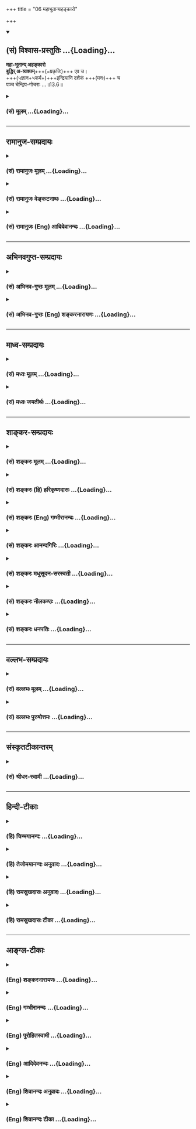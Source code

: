 +++
title = "06 महाभूतान्यहङ्कारो"

+++
<div class="js_include" newlevelforh1="2" title="(सं) विश्वास-प्रस्तुतिः" unfilled url="/purANam_vaiShNavam/mahAbhAratam/06-bhIShma-parva/03-bhagavad-gItA-parva/saMskRtam/vishvAsa-prastutiH/13_xetra-xetrajna-yogaH/06_mahAbhUtAnyahankA.md">
<details open><summary><h2>(सं) विश्वास-प्रस्तुतिः ...{Loading}...</h2></summary>

**महा-भूतान्य् अहङ्कारो**  
**बुद्धिर् अ-व्यक्तम्**+++(=प्रकृतिः)+++ एव च।  
+++(५ज्ञान+५कर्म+)+++इन्द्रियाणि दशैकं +++(मनः)+++ च  
पञ्च चेन्द्रिय-गोचराः …॥13.6॥
</details>
</div>
<div class="js_include collapsed" newlevelforh1="3" title="(सं) मूलम्" unfilled url="/purANam_vaiShNavam/mahAbhAratam/06-bhIShma-parva/03-bhagavad-gItA-parva/saMskRtam/mUlam/13_xetra-xetrajna-yogaH/06_mahAbhUtAnyahankA.md">
<details><summary><h3>(सं) मूलम् ...{Loading}...</h3></summary>

महाभूतान्यहङ्कारो बुद्धिरव्यक्तमेव च।  
इन्द्रियाणि दशैकं च पञ्च चेन्द्रियगोचराः।।13.6।।
</details>
</div>


_________________
## रामानुज-सम्प्रदायः
<div class="js_include collapsed" newlevelforh1="3" title="(सं) रामानुजः मूलम्" unfilled url="/purANam_vaiShNavam/mahAbhAratam/06-bhIShma-parva/03-bhagavad-gItA-parva/saMskRtam/rAmAnujaH/mUlam/13_xetra-xetrajna-yogaH/06_mahAbhUtAnyahankA.md">
<details><summary><h3>(सं) रामानुजः मूलम् ...{Loading}...</h3></summary>

।।13.5।।**महाभूतानि अहंकारो बुद्धिः अव्यक्तम् एव च** इति
क्षेत्रारम्भकद्रव्याणि; पृथिव्यप्तेजोवाय्वाकाशमहाभूतानि; अहंकारो
भूतादिः; बुद्धिः महान्; अव्यक्तं प्रकृतिः। **इन्द्रियाणि दश एकं च पञ्च च
इन्द्रियगोचराः;** इति क्षेत्राश्रितानि तत्त्वानि;
श्रोत्रत्वक्चक्षुर्जिह्वाघ्राणानि पञ्च ज्ञानेन्द्रियाणि
वाक्पाणिपादपायूपस्थानि पञ्च कर्मेन्द्रियाणि; तानि दश; एकम् इति मनः।
इन्द्रियगोचराः च पञ्च शब्दस्पर्शरूपरसगन्धाः।

</details>
</div>
<div class="js_include collapsed" newlevelforh1="3" title="(सं) रामानुजः वेङ्कटनाथः" unfilled url="/purANam_vaiShNavam/mahAbhAratam/06-bhIShma-parva/03-bhagavad-gItA-parva/saMskRtam/rAmAnujaH/venkaTanAthaH/13_xetra-xetrajna-yogaH/06_mahAbhUtAnyahankA.md">
<details><summary><h3>(सं) रामानुजः वेङ्कटनाथः ...{Loading}...</h3></summary>

  
  
।।13.6।। तत्क्षेत्रं यच्च यादृक्च \[13।4\] इत्यादौयच्च इति
प्रतिज्ञातस्यमहाभूतान्यहङ्कारो बुद्धिरव्यक्तमेव च
इत्येतत्प्रतिपादकमित्यभिप्रायेणाहमहाभूतानीत्यारभ्य
इतिक्षेत्रारम्भकद्रव्याणीति। भूतशब्दस्य सशरीरचेतनादावपि
प्रयोगात्तद्भ्रमव्युदासाय प्रकृतोपयुक्तमर्थमाहपृथिव्यप्तेज इति।
अहङ्कारशब्दस्य त्रिविधाहङ्कारवाचित्वेऽपि
सात्त्विकाहङ्कारस्येन्द्रियारम्भकत्वात्
राजसस्योभयानुग्राहकत्वात्तामसपरत्वमाह -- अहङ्कार इति।
बुद्धिशब्दस्याध्यवसायपरत्वभ्रमव्युदासायाह -- बुद्धिर्महानिति।
अव्यक्तशब्दस्य अव्यक्तमक्षरे (वि) लीयते \[सुबालो.2\]
इत्युक्ताव्यक्तपरत्वे तत्कारणमपि वक्तव्यं स्यादित्यभिप्रयंस्तद्व्याचष्टे
-- अव्यक्तं प्रकृतिरिति। इन्द्रियाणि दशैकं च इत्यादिकंयादृक्च इति
प्रतिज्ञातस्य प्रतिपादकमित्यभिप्रायेणाह -- इन्द्रियाणि दशेत्यारभ्य इति
क्षेत्राश्रितानि तत्त्वानीति। इन्द्रियाणामेकादशत्वव्यक्तीकरणाय तद्गोचरा
इत्युक्तपञ्चसङ्ख्यास्पष्टीकरणाय चत्वक्चक्षुर्नासिका जिह्वा श्रोत्रमत्र च
पञ्चमम्। शब्दादीनामवाप्त्यर्थं बुद्धियुक्तानि च द्विज। पायूपस्थौ करौ
पादौ वाक्च मैत्रेय पञ्चमी। विसर्गशिल्पगत्युक्ति कर्म तेषां च कथ्यते।
एकादशं मनश्चात्र \[वि.पु.1।2।48;49\] इति पराशरोक्त्यनुसारेण तानि
इन्द्रियार्थांश्च विशेषतः कथयतिश्रोत्रत्वगित्यादिना।  
  

</details>
</div>
<div class="js_include collapsed" newlevelforh1="3" title="(सं) रामानुजः (Eng) आदिदेवानन्दः" unfilled url="/purANam_vaiShNavam/mahAbhAratam/06-bhIShma-parva/03-bhagavad-gItA-parva/saMskRtam/rAmAnujaH/english/AdidevAnandaH/13_xetra-xetrajna-yogaH/06_mahAbhUtAnyahankA.md">
<details><summary><h3>(सं) रामानुजः (Eng) आदिदेवानन्दः ...{Loading}...</h3></summary>

13.6 - 13.7 The 'great elements, the Ahankara, the Buddhi and the
Avyakta' are substances that originate the Ksetra. The 'great elements'
are the earth, water, fire, air and ether. The 'Ahankara' here means
Bhutadi (primeval element). The 'Buddhi' is called Mahat; the 'Avyakta'
is known as the Prakrti. The 'ten senses and the one' and the five
objects of senses are principles depending on the Ksetra. The 'five
sensorial organs' are ear, skin, eye, tongue and nose. The five motor
organs are speech, hands, feet, and the organs of excretion and
reproduction. These are the ten senses. The Manas is the additional
'one' moe. The 'objects of the senses' are five - sound, touch, form,
taste and smell. Desire, hatred, pleasure and pain, being the
transformation of the Ksetra, are said to be the modifications of the
Ksetra. Though desire, hatred, pleasure and pain are the alities of the
self, yet they originate from the association of the self with the
Ksetra. Sri Krsna will state that they are the attributes of the self;
'In the experience of pleasure and pain, the self is said to be the
cause' (13.20). The combination of elements serves as the support
(Adhrti) of the intelligent self. As such, the word Adhrti means
substratum. The combination of material elements has arisen as the
substratum for the self to experience pleasure and pain, and for aciring
worldly experiences and the final release. The combination of elements
is formed by substances commencing from the Prakrti and ending with the
earth; it is the basis of senses which are endowed with the
modifications of the nature of desire, hatred, pleasure and pain. These
form a Sanghata or an association of elements. It serves as the basis of
the experience of pleasure and pain by the individual self. This is what
is said of the Ksetra. This Ksetra has been explained briefly with its
modifications and effects. Now certain alities, the effects of the
Ksetra, worthy of being acired as being the means for securing the
knowledge of the self, are enumerated.

</details>
</div>


_________________
## अभिनवगुप्त-सम्प्रदायः
<div class="js_include collapsed" newlevelforh1="3" title="(सं) अभिनव-गुप्तः मूलम्" unfilled url="/purANam_vaiShNavam/mahAbhAratam/06-bhIShma-parva/03-bhagavad-gItA-parva/saMskRtam/abhinava-guptaH/mUlam/13_xetra-xetrajna-yogaH/06_mahAbhUtAnyahankA.md">
<details><summary><h3>(सं) अभिनव-गुप्तः मूलम् ...{Loading}...</h3></summary>

।।13.6 -- 13.7।। महाभूतानीति। इच्छेति। अव्यक्तम् प्रकृतिः। इन्द्रियाणि
मनसा सह एकादश। इन्द्रियगोचराः रूपादयः पंच। चेतना दृक्छक्तिः पुरुषः।
धृतिरिति -- अन्ते +++(;N अत्रान्ते किल)+++ किल सर्वस्य आ ब्रह्मणः
क्रिमिपर्यन्तस्य प्रारब्धे निष्पन्ने वा कार्ये कामक्रोधादिषु च इयतैव मम
पर्याप्तं; किमन्येन ईदृशश्चाहं नित्यमेव भूयासम् इति प्राणसन्धारिणी +++(S;N
-- संधारणी -- साधारणी)+++ धृतिः आश्वासनात्मिका पररहस्यशासनेषु रागशब्दवाच्या
जायते।

</details>
</div>
<div class="js_include collapsed" newlevelforh1="3" title="(सं) अभिनव-गुप्तः (Eng) शङ्करनारायणः" unfilled url="/purANam_vaiShNavam/mahAbhAratam/06-bhIShma-parva/03-bhagavad-gItA-parva/saMskRtam/abhinava-guptaH/english/shankaranArAyaNaH/13_xetra-xetrajna-yogaH/06_mahAbhUtAnyahankA.md">
<details><summary><h3>(सं) अभिनव-गुप्तः (Eng) शङ्करनारायणः ...{Loading}...</h3></summary>

13.6 See Comment under 13.7

</details>
</div>


_________________
## माध्व-सम्प्रदायः
<div class="js_include collapsed" newlevelforh1="3" title="(सं) मध्वः मूलम्" unfilled url="/purANam_vaiShNavam/mahAbhAratam/06-bhIShma-parva/03-bhagavad-gItA-parva/saMskRtam/madhvaH/mUlam/13_xetra-xetrajna-yogaH/06_mahAbhUtAnyahankA.md">
<details><summary><h3>(सं) मध्वः मूलम् ...{Loading}...</h3></summary>

।।13.6।। Sri Madhvacharya did not comment on this sloka.

</details>
</div>
<div class="js_include collapsed" newlevelforh1="3" title="(सं) मध्वः जयतीर्थः" unfilled url="/purANam_vaiShNavam/mahAbhAratam/06-bhIShma-parva/03-bhagavad-gItA-parva/saMskRtam/madhvaH/jayatIrthaH/13_xetra-xetrajna-yogaH/06_mahAbhUtAnyahankA.md">
<details><summary><h3>(सं) मध्वः जयतीर्थः ...{Loading}...</h3></summary>

।।13.6।। Sri Jayatirtha did not comment on this sloka.

</details>
</div>


_________________
## शाङ्कर-सम्प्रदायः
<div class="js_include collapsed" newlevelforh1="3" title="(सं) शङ्करः मूलम्" unfilled url="/purANam_vaiShNavam/mahAbhAratam/06-bhIShma-parva/03-bhagavad-gItA-parva/saMskRtam/shankaraH/mUlam/13_xetra-xetrajna-yogaH/06_mahAbhUtAnyahankA.md">
<details><summary><h3>(सं) शङ्करः मूलम् ...{Loading}...</h3></summary>

।।13.6।। -- **महाभूतानि** महान्ति च तानि सर्वविकारव्यापकत्वात् भूतानि च
सूक्ष्माणि। स्थूलानि तु इन्द्रियगोचरशब्देन अभिधायिष्यन्ते **अहंकारः**
महाभूतकारणम् अहंप्रत्ययलक्षणः। अहंकारकारणं **बुद्धिः** अध्यवसायलक्षणा।
तत्कारणम् **अव्यक्तमेव च;** न व्यक्तम् अव्यक्तम् अव्याकृतम् ईश्वरशक्तिः
मम माया दुरत्यया (गीता 7।14) इत्युक्तम्। एवशब्दः प्रकृत्यवधारणार्थः
एतावत्येव अष्टधा भिन्ना प्रकृतिः। चशब्दः भेदसमुच्चयार्थः। **इन्द्रियाणि
दश;** श्रोत्रादीनि पञ्च बुद्ध्युत्पादकत्वात् बुद्धीन्द्रियाणि;
वाक्पाण्यादीनि पञ्च कर्मनिर्वर्तकत्वात् कर्मेन्द्रियाणि तानि दश। **एकं
च** किं तत् मनः एकादशं संकल्पाद्यात्मकम्। **पञ्च च इन्द्रियगोचराः**
शब्दादयो विषयाः। तानि एतानि साङ्ख्याः चतुर्विंशतितत्त्वानि आचक्षते।।

</details>
</div>
<div class="js_include collapsed" newlevelforh1="3" title="(सं) शङ्करः (हि) हरिकृष्णदासः" unfilled url="/purANam_vaiShNavam/mahAbhAratam/06-bhIShma-parva/03-bhagavad-gItA-parva/saMskRtam/shankaraH/hindI/harikRShNadAsaH/13_xetra-xetrajna-yogaH/06_mahAbhUtAnyahankA.md">
<details><summary><h3>(सं) शङ्करः (हि) हरिकृष्णदासः ...{Loading}...</h3></summary>

।।13.6।। इस प्रकार स्तुति सुनकर सम्मुख हुए अर्जुनसे भगवान् कहते हैं --,
महाभूत यानी सूक्ष्मभूत; वे सब विकारोंमें व्यापक होनेके कारण महान् भी हैं
और भूत भी हैं; इसलिये वे महाभूत कहे जाते हैं। स्थूल पञ्चभूत तो
इन्द्रियगोचरशब्दसे कहे जायँगे; इसलिये यहाँ महाभूतशब्दसे सूक्ष्म
पञ्चमहाभूतोंका ग्रहण है। महाभूतोंका कारण अहंप्रत्ययरूप अहंकार तथा
अहंकारकी कारणरूपा निश्चयात्मिका बुद्धि और उसकी भी कारणरूपा अव्यक्त
प्रकृति अर्थात् जो व्यक्त नहीं है ऐसी अव्यक्त नामक अव्याकृत --
ईश्वरशक्ति जो कि मम माया दुरत्यया इत्यादि वचनोंसे कही गयी है। यहाँ एव
शब्द प्रकृतिको विशेषरूपसे बतलानेके लिये है और च शब्द सारे भेदका समुच्चय
करनेके लिये है। अभिप्राय यह कि यही आठ प्रकारसे विभक्त हुई अपरा प्रकृति
है। तथा दश इन्द्रियाँ अर्थात् श्रोत्रादि पाँच ज्ञान उत्पन्न करनेवाली
होनेके कारण ज्ञानेन्द्रियाँ और वाणी आदि पाँच कर्म सम्पादन करनेवाली
होनेसे कर्मेन्द्रियाँ और एक ग्यारहवाँ संकल्पविकल्पात्मक मन तथा शब्द;
स्पर्श; रूप; रस और गन्धये पाँच इन्द्रियोंके विषय। इन सबको ही
साङ्ख्यमतावलम्बी चौबीस तत्त्व कहते हैं।

</details>
</div>
<div class="js_include collapsed" newlevelforh1="3" title="(सं) शङ्करः (Eng) गम्भीरानन्दः" unfilled url="/purANam_vaiShNavam/mahAbhAratam/06-bhIShma-parva/03-bhagavad-gItA-parva/saMskRtam/shankaraH/english/gambhIrAnandaH/13_xetra-xetrajna-yogaH/06_mahAbhUtAnyahankA.md">
<details><summary><h3>(सं) शङ्करः (Eng) गम्भीरानन्दः ...{Loading}...</h3></summary>

13.6 Mahabhutani, the great elements: Those elements which are great
owing to their pervasion of all midifications, and which are subtle. As
for the gross elements, they will be spoken of by the word
indriya-gocarah, objects of the senses. Ahankarah, egoism, which is the
source of the great elements and consists of the idea of 'I'. Buddhih,
intellect, the source of egoism and consisting of the faculty of
judgement; ca, and; its cause, the avyaktam eva, Unmanifest itself, the
Undifferentiated, the power of God spoken of in, 'Maya of
Mine৷৷.difficult to cross' (7.14). The word eva (itself) is used for
singling out Prakrti (Nature). The Prakrti divided eightfold \[The
undifferentiated (avyakta), mahat, egoism and the five uncompunded
subtle elements\] is this much alone. The word ca (and) is used for
joining the various categories. The dasa, ten; indriyani, organs : The
five, organs ear etc., which are called sense-organs since they produce
perception, and the (other) five organs-organ of speech, hands,
etc.-which are called motor-organs since they accomplish actions. They
are ten. Ekam ca, and the one-which is that;-the mind, the eleventh,
possessed of the power of thinking etc. (see fn. on p. 173). Ca, and;
the panca, five; indriya-gacarah, objects of the senses-such objects as
sound etc. The followers of the Sankhya call these which are such the
twenty-four categories. Thereafter, the Lord now says that even those
alities which the Vaisesikas speak of as the attributes of the sould are
certainly the attributes of the field, but not of the Knower of the
field:

</details>
</div>
<div class="js_include collapsed" newlevelforh1="3" title="(सं) शङ्करः आनन्दगिरिः" unfilled url="/purANam_vaiShNavam/mahAbhAratam/06-bhIShma-parva/03-bhagavad-gItA-parva/saMskRtam/shankaraH/AnandagiriH/13_xetra-xetrajna-yogaH/06_mahAbhUtAnyahankA.md">
<details><summary><h3>(सं) शङ्करः आनन्दगिरिः ...{Loading}...</h3></summary>

।।13.6।। अव्यक्ताहंकारादीनां त्रैगुण्याभिमानादिधर्मकत्वं प्रसिद्धमिति
शब्दादीनामेव ग्रहणे कर्मेन्द्रियाणां
विषयानुक्तेर्वैरूप्यप्रसङ्गात्क्षेत्रनिरूपणस्य च
प्रकृतत्वात्स्वरूपनिर्देशेनैव तत्क्षेत्रं यच्च यादृक्वेति
व्याख्यातमिदानीमिच्छादीनामात्मविकारत्वनिवृत्तये क्षेत्रविकारत्वनिरूपणेन
यद्विकारीत्येतन्निरूपयन्मतान्तरनिवृत्तिपरत्वेन श्लोकमवतारयति --
**अथेति।** सर्वज्ञोक्तिविरोधाद्धेयं वैशेषिकं मतमिति मत्वोक्तं --
**भगवानिति।** उपलब्धजातीयस्योपलभ्यमानस्यादानेच्छायां हेतुमाह --
**सुखेति।** इतिशब्दो हेत्वर्थः। सुखहेतुत्वात्तस्मिन्निच्छेत्यर्थः।
इच्छां सुखतद्धेतुविषयत्वेन व्याख्यायात्मधर्मत्वं तस्या व्युदस्यति --
**सेयमिति।** तथापि कथं क्षेत्रान्तर्भूतत्वं तत्राह -- **ज्ञेयत्वादिति।**
इच्छावद्द्वेषोऽपि धर्मो बुद्धेरित्याह -- **तथेति।** कोऽसौ द्वेषो यस्य
बुद्धिधर्मत्वं तत्राह -- **यज्जातीयमिति।**
तस्यापीच्छावत्क्षेत्रान्तर्भावमाह -- **सोऽयमिति।**
इच्छाद्वेषवद्बुद्धिधर्मः सुखमपीत्याह -- **तथेति।** तस्यापि स्वरूपोक्त्या
क्षेत्रान्तःपातित्वमाह -- **अनुकूलमिति।** दुःखस्यापि स्वरूपोक्त्या
क्षेत्रमध्यवर्तित्वमाह -- **दुःखमिति।** देहेन्द्रियात्मवादौ व्युदसितुं
क्षेत्रान्तर्भूतमेव संघातं विभजते -- **देहेति।** विज्ञानवादं प्रत्याह --
**तस्यामिति।** तप्ते लोहपिण्डे वह्नेरभिव्यक्तिवदुक्तसंहतौ
बुद्धिवृत्तिरभिव्यज्यते। तत्र चाग्निरभिव्यक्तो लोहपिण्डमेवाग्निबुद्ध्या
ग्राहयति। तथात्मचैतन्यं बुद्धिवृत्तावभिव्यक्तं तामेवात्मतया
बोधयत्यतस्तदाभासानुविद्धा सैव चेतनेत्युच्यते। सा च मुख्यचेतनं प्रति
ज्ञेयत्वादतद्रूपत्वात्क्षेत्रमेवेत्यर्थः। धृतिस्वरूपोक्त्या क्षेत्रत्वं
तस्या दर्शयति -- **धृतिरित्यादिना।** नन्वन्येऽपि संकल्पादयो मनोधर्माः
सन्ति ते किमित्यत्र क्षेत्रत्वेन नोच्यन्ते तत्राह -- **सर्वेति।**
तस्योपलक्षणार्थत्वे हेतुमाह -- **यत इति।** इच्छादिवदस्मिन्नवसरे
संकल्पादीनामपि दर्शितत्वं सिद्धवत्कृत्य प्रकरणविभागार्थं यतो भगवदुक्तं
क्षेत्रमुपसंहरत्यतो युक्तमिच्छादिग्रहस्य
सर्वानुक्तबुद्धिधर्मोपलक्षणार्थत्वमित्यर्थः। विरक्तस्य ज्ञानाधिकाराय
वैराग्यार्थं क्षेत्रं व्याख्यातमित्यनुवदति -- **यस्येति।**
क्षेत्रभेदजातस्य व्यष्टिदेहविभागस्य सर्वस्येत्यर्थः। संहतिः
समष्टिशरीरम्।

</details>
</div>
<div class="js_include collapsed" newlevelforh1="3" title="(सं) शङ्करः मधुसूदन-सरस्वती" unfilled url="/purANam_vaiShNavam/mahAbhAratam/06-bhIShma-parva/03-bhagavad-gItA-parva/saMskRtam/shankaraH/madhusUdana-sarasvatI/13_xetra-xetrajna-yogaH/06_mahAbhUtAnyahankA.md">
<details><summary><h3>(सं) शङ्करः मधुसूदन-सरस्वती ...{Loading}...</h3></summary>

।।13.6।। एवं प्ररोचितायार्जुनाय क्षेत्रस्वरूपं तावदाहद्वाभ्याम् --
महाभूतानीत्यादिना। महान्ति भूतानि भूम्यादीनि पञ्च;
अहंकारस्तत्कारणभूतोऽभिमानलक्षणः; बुद्धिरहंकारकारणं
महत्तत्त्वमध्यवसायलक्षणं; अव्यक्तं तत्कारणं सत्त्वरजस्तमोगुणात्मकं
प्रधानं सर्वकारणं न कस्यापि कार्यम्। एवकारः प्रकृत्यवधारणार्थः।
एतावत्येवाष्टधा प्रकृतिः। चशब्दो भेदसमुच्चयार्थः। तदेवं साङ्ख्यमतेन
व्याख्यातम्। औपनिषदानां तु अव्यक्तमव्याकृतमनिर्वचनीयं मायाख्या
पारमेश्वरी शक्तिर्मम माया दुरत्ययेत्युक्तम्। बुद्धिः सर्गादौ
सद्विषयमीक्षणं; अहंकार ईक्षणानन्तरमहं बहु स्यामिति संकल्पः। तत
आकाशादिक्रमेण पञ्चभूतोत्पत्तिरिति। न ह्यव्यक्तमहदहंकाराः साङ्ख्यसिद्धा
औपनिषदैरुपगम्यन्ते। अशब्दत्वादिहेतुभिरिति स्थितंमायां तु प्रकृतिं
विद्यान्मायिनं तु महेश्वरम्। ते ध्यानयोगानुगता अपश्यन्देवात्मशक्तिं
स्वगुणैर्निगूढाम् इति श्रुतिप्रतिपादितमव्यक्तम्। तदैक्षतेतीक्षणरूपा
बुद्धिः। बहुस्यां प्रजायेय इति बहुभवनसंकल्परूपोऽहंकारःतस्माद्वा
एतस्मादात्मन आकाशः संभूत आकाशाद्वायुः वायोरग्निः अग्नेरापः अद्भ्यः
पृथिवी इति पञ्चभूतानि श्रौतानि। अयमेव पक्षः साधीयान्। इन्द्रियाणि दशैकं
च श्रोत्रत्वक्चक्षूरसनघ्राणाख्यानि पञ्च बुद्धीन्द्रियाणि;
वाक्पाणिपादपायूपस्थाख्यानि पञ्च कर्मेन्द्रियाणीति। तानि एकं च मनः
संकल्पविकल्पाद्यात्मकं; पञ्च चेन्द्रियगोचराः शब्दस्पर्शरूपरसगन्धास्ते
बुद्धीन्द्रियाणां ज्ञाप्यत्वेन विषयः कर्मेन्द्रियाणां तु कार्यत्वेन।
तान्येतानि साङ्ख्याश्चतुर्विंशतितत्त्वान्याचक्षते।

</details>
</div>
<div class="js_include collapsed" newlevelforh1="3" title="(सं) शङ्करः नीलकण्ठः" unfilled url="/purANam_vaiShNavam/mahAbhAratam/06-bhIShma-parva/03-bhagavad-gItA-parva/saMskRtam/shankaraH/nIlakaNThaH/13_xetra-xetrajna-yogaH/06_mahAbhUtAnyahankA.md">
<details><summary><h3>(सं) शङ्करः नीलकण्ठः ...{Loading}...</h3></summary>

।।13.6।। तच्च यच्च यादृक् च यद्विकारि चेत्येतद्व्याचष्टे --
**महाभूतानीति।** चकारो भिन्नक्रमो बुद्धिश्चेति बुद्धिपदादुपरि
द्रष्टव्यः। यत्क्षेत्रं शरीराख्यमुक्तं तदव्यक्तमेव। शरीरं रथमेव तु इति
श्रुतौ अव्यक्तपदेन पञ्चतन्मात्रा उच्यन्ते। अहंकारो तत्प्रकारमाह --
महाभूतान्यहंकारो बुद्धिश्चेति सप्तप्रकारैरङ्कुरितम्। महाभूतशब्देन
पञ्चतन्मात्रा उच्यन्ते। अहंकारो बुद्धिरिति महत्तत्त्वमुच्यते। स्वप्ने हि
एतान्येव करणानि भासन्ते तत्प्रकारक एव भूतगण इति तावत्प्रकारकमेव
क्षेत्रमित्युक्तम्। यद्विकारीत्यस्योत्तरमाह -- **इन्द्रियाणीति।**
इन्द्रियाणि दशैकं चेत्येकादश। पञ्च ज्ञानेन्द्रियाणि
श्रोत्रत्वक्चक्षुरसनघ्राणानि पञ्च कर्मेन्द्रियाणि
वाक्पाणिपादपायूपस्थाख्यानि मनश्चेत्येकादश। इन्द्रियाणां गोचरा विषयाः
स्थूला वियदादयः पञ्च अयं षोडशको विकार एव। एतान्येव
साङ्ख्यैश्चतुर्विंशतितत्त्वानि गण्यन्ते। एतावांस्त्वस्माकं विशेषः। तैः
स्वतन्त्रा सत्या च प्रकृतिरुच्यते अस्माभिर्मायारूपा मिथ्या ईश्वराधीना
चोच्यत इति। तथा च श्रुतिःमायां तु प्रकृतिं विद्यान्मायिनं तु महेश्वरम्
इति। तस्मात्साङ्ख्यप्रक्रियात्र भगवताश्रितेति न भ्रमितव्यम्।

</details>
</div>
<div class="js_include collapsed" newlevelforh1="3" title="(सं) शङ्करः धनपतिः" unfilled url="/purANam_vaiShNavam/mahAbhAratam/06-bhIShma-parva/03-bhagavad-gItA-parva/saMskRtam/shankaraH/dhanapatiH/13_xetra-xetrajna-yogaH/06_mahAbhUtAnyahankA.md">
<details><summary><h3>(सं) शङ्करः धनपतिः ...{Loading}...</h3></summary>

।।13.6।। एवं क्षेत्रादियाथात्म्यस्तुत्याभिमुखीकृतायार्जनाय किं तदिति
जिज्ञासवे यथोद्देशं क्षेत्रं निर्दिशति -- महाभूतानीति।
सर्बविकारव्यापकत्वान्महान्ति च तानि भूतानि सूक्ष्माणि
अहंप्रत्ययरुपोहंकारः महाभूतकारण बुद्धिरध्वसायलक्षणाहंकारकारणं न
व्यकतव्यक्तं अव्याकृतमीश्वरशक्तिर्मायामायां तु प्रकृतिं विद्यात्;मम माया
दुरत्यया इत्युक्ता। एवशब्दोऽवधारणार्थः। एतावत्येवाष्टधा भिन्ना
प्रकृतिरित्यर्थः। चकारः मूलप्रकृत्या सह तन्मात्रादिभेदानां समुच्चयार्थः।
इन्द्रियाणि दश श्रोत्रत्वक्चक्षूरसनघ्राणाख्यानि
ज्ञानोत्पादकत्वाज्ज्ञानेन्द्रियाणि पञ्च; वाक्पाणिपादपायुपस्थाख्यानि
कर्मनिर्वर्तकत्वात्मकर्मेन्द्रियाणि पञ्च एकं एकादशं संकल्पविकल्पात्मकं
मनः पञ्चेन्द्रियाणां गोचराः विषयाः शब्दस्पर्शरुपरसगन्धाख्यगुणविशिष्टानि
स्थूलभूतानीत्यर्थः। तान्येतानिमूलप्रकृतिर्महदाद्याः प्रकृतिविकृतयः
सप्त। ,षोडशकस्तु विकारः इति वादिनः साङ्ख्याश्चतुर्विशतितत्त्वानि
व्याचक्षते।

</details>
</div>


_________________
## वल्लभ-सम्प्रदायः
<div class="js_include collapsed" newlevelforh1="3" title="(सं) वल्लभः मूलम्" unfilled url="/purANam_vaiShNavam/mahAbhAratam/06-bhIShma-parva/03-bhagavad-gItA-parva/saMskRtam/vallabhaH/mUlam/13_xetra-xetrajna-yogaH/06_mahAbhUtAnyahankA.md">
<details><summary><h3>(सं) वल्लभः मूलम् ...{Loading}...</h3></summary>

।।13.6।। महाभूतेति। तत् क्षेत्रं यद्द्रव्यं तन्महाभूतद्रव्यात्मकं स्थूलं
यादृक्च अहङ्कारबुद्धिमहतामेकादशेन्द्रियविषयाणां लिङ्गशरीरसूक्ष्मभूतानां
चाश्रयभूतम्।

</details>
</div>
<div class="js_include collapsed" newlevelforh1="3" title="(सं) वल्लभः पुरुषोत्तमः" unfilled url="/purANam_vaiShNavam/mahAbhAratam/06-bhIShma-parva/03-bhagavad-gItA-parva/saMskRtam/vallabhaH/puruShottamaH/13_xetra-xetrajna-yogaH/06_mahAbhUtAnyahankA.md">
<details><summary><h3>(सं) वल्लभः पुरुषोत्तमः ...{Loading}...</h3></summary>

  
  
।।13.6।। तत्क्षेत्रस्वरूपमाह द्वयेन -- महाभूतानीति। महाभूतानि
पृथिव्यादीनि। अहङ्कारस्तत्कारणात्मकः। बुद्धिर्विज्ञानात्मिका। अव्यक्तं
मूलप्रकृतिः। इन्द्रियाणि दश। च पुनः एकं मनः।
इन्द्रियगोचरास्तन्मात्रात्मकाः शब्दादयः पञ्च। एवं चतुर्विंशतितत्त्वानि
प्रतिपादितानि।  
  

</details>
</div>


_________________
## संस्कृतटीकान्तरम्
<div class="js_include collapsed" newlevelforh1="3" title="(सं) श्रीधर-स्वामी" unfilled url="/purANam_vaiShNavam/mahAbhAratam/06-bhIShma-parva/03-bhagavad-gItA-parva/saMskRtam/shrIdhara-svAmI/13_xetra-xetrajna-yogaH/06_mahAbhUtAnyahankA.md">
<details><summary><h3>(सं) श्रीधर-स्वामी ...{Loading}...</h3></summary>

।।13.6।। तत्र क्षेत्रस्वरूपमाह **-- महाभूतानीति द्वाभ्याम्।** महाभूतानि
भूम्यादीनि पञ्च; अहंकारस्तत्कारणभूतः; बुद्धिर्विज्ञानात्मकं महत्तत्त्वं;
अव्यक्तं मूलप्रकृतिः; इन्द्रियाणि बाह्यानि
दशश्रोत्रत्वग्घ्राणदृग्जिह्वावाग्दोर्मेढ्राङ्घ्रिपायवः इति; एकं च मनः;
इन्द्रियगोचराश्च पञ्चतन्मात्ररूपा एव शब्दादय आकाशादिविशेषगुणतया व्यक्ताः
सन्त इन्द्रियविषयाः पञ्च; तदेवं चतुर्विंशतितत्त्वान्युक्तानि।

</details>
</div>


_________________
## हिन्दी-टीकाः
<div class="js_include collapsed" newlevelforh1="3" title="(हि) चिन्मयानन्दः" unfilled url="/purANam_vaiShNavam/mahAbhAratam/06-bhIShma-parva/03-bhagavad-gItA-parva/hindI/chinmayAnandaH/13_xetra-xetrajna-yogaH/06_mahAbhUtAnyahankA.md">
<details><summary><h3>(हि) चिन्मयानन्दः ...{Loading}...</h3></summary>

।।13.6।। See Commentary under 13.7

</details>
</div>
<div class="js_include collapsed" newlevelforh1="3" title="(हि) तेजोमयानन्दः अनुवादः" unfilled url="/purANam_vaiShNavam/mahAbhAratam/06-bhIShma-parva/03-bhagavad-gItA-parva/hindI/tejomayAnandaH/anuvAdaH/13_xetra-xetrajna-yogaH/06_mahAbhUtAnyahankA.md">
<details><summary><h3>(हि) तेजोमयानन्दः अनुवादः ...{Loading}...</h3></summary>

।।13.6।। पंच महाभूत, अहंकार, बुद्धि, अव्यक्त (प्रकृति), दस इन्द्रियाँ,
एक मन, इन्द्रियों के पाँच विषय।।

</details>
</div>
<div class="js_include collapsed" newlevelforh1="3" title="(हि) रामसुखदासः अनुवादः" unfilled url="/purANam_vaiShNavam/mahAbhAratam/06-bhIShma-parva/03-bhagavad-gItA-parva/hindI/rAmasukhadAsaH/anuvAdaH/13_xetra-xetrajna-yogaH/06_mahAbhUtAnyahankA.md">
<details><summary><h3>(हि) रामसुखदासः अनुवादः ...{Loading}...</h3></summary>

।।13.6।। मूल प्रकृति, समष्टि बुद्धि (महत्तत्त्व), समष्टि अहंकार, पाँच
महाभूत और दस इन्द्रियाँ, एक मन तथा पाँचों इन्द्रियोंके पाँच विषय ( -- यह
चौबीस तत्त्वोंवाला क्षेत्र है)।

</details>
</div>
<div class="js_include collapsed" newlevelforh1="3" title="(हि) रामसुखदासः टीका" unfilled url="/purANam_vaiShNavam/mahAbhAratam/06-bhIShma-parva/03-bhagavad-gItA-parva/hindI/rAmasukhadAsaH/TIkA/13_xetra-xetrajna-yogaH/06_mahAbhUtAnyahankA.md">
<details><summary><h3>(हि) रामसुखदासः टीका ...{Loading}...</h3></summary>

।।13.6।।***व्याख्या --***  **अव्यक्तमेव च --** अव्यक्त नाम मूल
प्रकृतिका है। मूल प्रकृति समष्टि बुद्धिका कारण होनेसे और स्वयं किसीका भी
कार्य न होनेसे केवल प्रकृति ही है।**बुद्धिः --** यह पद समष्टि बुद्धि
अर्थात् महत्तत्त्वका वाचक है। इस बुद्धिसे अहंकार पैदा होता है; इसलिये यह
प्रकृति है और मूल प्रकृतिका कार्य होनेसे यह विकृति है। तात्पर्य है कि यह
बुद्धि प्रकृतिविकृति है।**अहंकारः --** यह पद समष्टि अहंकारका वाचक है।
इसको अहंभाव भी कहते हैं। पञ्चमहाभूतका कारण होनेसे यह अहंकार प्रकृति है
और बुद्धिका कार्य होनेसे यह विकृति है। तात्पर्य है कि यह अहंकार
प्रकृतिविकृति है।**महाभूतानि --** पृथ्वी; जल; तेज; वायु और आकाश -- ये
पाँच महाभूत हैं। महाभूत दो प्रकारके होते हैं -- पञ्चीकृत और अपञ्चीकृत।
एकएक महाभूतके पाँच विभाग होकर जो मिश्रण होता है; उसको,पञ्चीकृत महाभूत
कहते हैं **(टिप्पणी प₀ 673)**। इन पाँच महाभूतोंके विभाग न होनेपर
इनको,अपञ्चीकृत महाभूत कहते हैं। यहाँ इन्हीं अपञ्चीकृत महाभूतोंका वाचक
**महाभूतानि** पद है। इन महाभूतोंको पञ्चतन्मात्राएँ तथा सूक्ष्ममहाभूत भी
कहते हैं। दस इन्द्रियाँ; एक मन और शब्दादि पाँच विषयोंके कारण होनेसे ये
महाभूत प्रकृति हैं और अहंकारके कार्य होनेसे ये विकृति हैं। तात्पर्य है
कि ये पञ्चमहाभूत प्रकृतिविकृति हैं।**इन्द्रियाणि दश --** श्रोत्र; त्वचा;
नेत्र; रसना और घ्राण -- ये पाँच ज्ञानेन्द्रियाँ हैं तथा वाक्; पाणि; पाद;
उपस्थ और पायु -- ये पाँच कर्मेन्द्रियाँ हैं। ये दसों इन्द्रियाँ
अपञ्चीकृत महाभूतोंसे पैदा होनेसे और स्वयं किसीका भी कारण न होनेसे केवल
विकृति ही हैं।**एकं च --** अपञ्चीकृत महाभूतोंसे पैदा होनेसे और स्वयं
किसीका भी कारण न होनेसे मन केवल,विकृति ही है।**पञ्च चेन्द्रियगोचराः --**
शब्द; स्पर्श; रूप; रस और गन्ध -- ये (पाँच ज्ञानेन्द्रियोंके) पाँच विषय
हैं। अपञ्चीकृत महाभूतोंसे पैदा होनेसे और स्वयं किसीके भी कारण न होनेसे
ये पाँचों विषय केवल विकृति ही हैं। इन सबका निष्कर्ष यह निकला कि पाँच
महाभूत; एक अहंकार और एक बुद्धि -- ये सात प्रकृतिविकृति हैं; मूल प्रकृति
केवल प्रकृति है और दस इन्द्रियाँ; एक मन और पाँच ज्ञानेन्द्रियोंके विषय
-- ये सोलह केवल विकृति हैं। इस तरह इन चौबीस तत्त्वोंके समुदायका नाम
क्षेत्र है। इसीका एक तुच्छ अंश यह मनुष्यशरीर है; जिसको भगवान्ने पहले
श्लोकमें **इदं शरीरम्** और तीसरे श्लोकमें **तत्क्षेत्रम्** पदसे कहा है।

</details>
</div>


_________________
## आङ्ग्ल-टीकाः
<div class="js_include collapsed" newlevelforh1="3" title="(Eng) शङ्करनारायणः" unfilled url="/purANam_vaiShNavam/mahAbhAratam/06-bhIShma-parva/03-bhagavad-gItA-parva/english/shankaranArAyaNaH/13_xetra-xetrajna-yogaH/06_mahAbhUtAnyahankA.md">
<details><summary><h3>(Eng) शङ्करनारायणः ...{Loading}...</h3></summary>

13.6. The \[five\] great elements, the Egotism. The Intellect, the
Unmanifest, and also the ten organs and the one (organ and the) five
objects of the sense-organs;

</details>
</div>
<div class="js_include collapsed" newlevelforh1="3" title="(Eng) गम्भीरानन्दः" unfilled url="/purANam_vaiShNavam/mahAbhAratam/06-bhIShma-parva/03-bhagavad-gItA-parva/english/gambhIrAnandaH/13_xetra-xetrajna-yogaH/06_mahAbhUtAnyahankA.md">
<details><summary><h3>(Eng) गम्भीरानन्दः ...{Loading}...</h3></summary>

13.6 The great elements, egoism, intellect and the Unmanifest itself;
the ten organs and the one, and the five objects of the senses;

</details>
</div>
<div class="js_include collapsed" newlevelforh1="3" title="(Eng) पुरोहितस्वामी" unfilled url="/purANam_vaiShNavam/mahAbhAratam/06-bhIShma-parva/03-bhagavad-gItA-parva/english/purohitasvAmI/13_xetra-xetrajna-yogaH/06_mahAbhUtAnyahankA.md">
<details><summary><h3>(Eng) पुरोहितस्वामी ...{Loading}...</h3></summary>

13.6 The five great fundamentals (earth, fire, air, water and ether),
personality, intellect, the mysterious life force, the ten organs of
perception and action, the mind and the five domains of sensation;

</details>
</div>
<div class="js_include collapsed" newlevelforh1="3" title="(Eng) आदिदेवनन्दः" unfilled url="/purANam_vaiShNavam/mahAbhAratam/06-bhIShma-parva/03-bhagavad-gItA-parva/english/AdidevanandaH/13_xetra-xetrajna-yogaH/06_mahAbhUtAnyahankA.md">
<details><summary><h3>(Eng) आदिदेवनन्दः ...{Loading}...</h3></summary>

13.6 The great elements, the Ahankara, the Buddhi, the Avyakta, the ten
senses and the one, besides, the five objects of the senses;

</details>
</div>
<div class="js_include collapsed" newlevelforh1="3" title="(Eng) शिवानन्दः अनुवादः" unfilled url="/purANam_vaiShNavam/mahAbhAratam/06-bhIShma-parva/03-bhagavad-gItA-parva/english/shivAnandaH/anuvAdaH/13_xetra-xetrajna-yogaH/06_mahAbhUtAnyahankA.md">
<details><summary><h3>(Eng) शिवानन्दः अनुवादः ...{Loading}...</h3></summary>

13.6 The great elements, egoism, intellect, and also the Unmanifested
Nature, the ten senses and one (mind), and the five objects of the
senses.

</details>
</div>
<div class="js_include collapsed" newlevelforh1="3" title="(Eng) शिवानन्दः टीका" unfilled url="/purANam_vaiShNavam/mahAbhAratam/06-bhIShma-parva/03-bhagavad-gItA-parva/english/shivAnandaH/TIkA/13_xetra-xetrajna-yogaH/06_mahAbhUtAnyahankA.md">
<details><summary><h3>(Eng) शिवानन्दः टीका ...{Loading}...</h3></summary>

13.6 महाभूतानि the great elements; अहङ्कारः egoism; बुद्धिः intellect;
अव्यक्तम् the unmanifested (MulaPrakriti); एव even; च and; इन्द्रियाणि
the senses; दश ten; एकम् one; च and; पञ्च five; च and; इन्द्रियगोचराः
objects of the senses.Commentary The field and its modifications are
described in this verse. The twentyfour principles of the Sankhya school
of philosophy are mentioned here.Great elements Earth; water; fire; air
and ether are so called because they pervade all modifications of
matter. The elements here referred to are the subtle; not the gross
ones.Egoism is the cause of the great elements. It is the selfarrogating
principle. Intellect is the cause of egoism. The function of the
intellect is determination. Buddhi is the faculty of determination. The
cause of the intellect is the Unmanifested (which is the
undifferentiated energy of the Lord). (Cf.VII.14 Daivi hyesha gunamayi
mama maya duratyaya -- This divine illusion of Mine; caused by the
alities; is difficult to cross over.) The above Nature is divided
eightfold (Cf.VII.4).The ten senses are the five organs of knowledge
(ears; skin; eyes; tongue and nose); so called because they enable the
mind to get knowledge of the external world; and the five organs of
action (hands; feet; mouth; anus and the generative organ); so called
because they perform actions.The one This is the mind. This is the
eleventh sense whose function is thinking and doubting (Sankalpa and
Vikalpa).The five objects of the senses are sound; touch; form (colour);
taste and smell. These are the fivefol pastures of the senses.All the
great elements; egoism; intellect; the senses and mind are all absorbed
in the Unmanifested at the time of the cosmic dissolution.Mind is Maya.
Mind is Avidya (ignorance). Mind is at the root of all activities. It
gives strength to desires; fosters fear and builds castles in the air.
It confers force on egoism and stimultates,aspirations. Every tendency
has its origin in the mind. It augments passions; gives strength to hope
and awakens the sense of duality. It increases ignorance and plunges the
senses in the ocean of senseobjects. It creates distinctions and
differences. It separates; divides and limits. It is a strong wall or an
iron barrier that stands between the individual soul and the Absolute.
It is this mind that has brought Brahman to the condition of the
individual soul. It is the storehouse of error; cravings; doubt;
delusion and ignorance. It is an everrevolving wheel that generates
thoughts. It is a miraculous thoughtproducing machine. It creates at one
moment. It destroys at the next moment.

</details>
</div>
